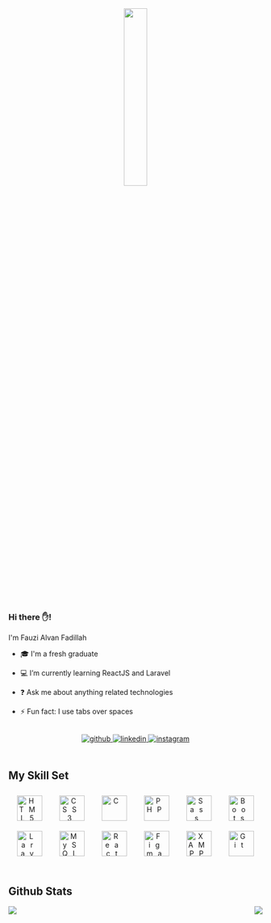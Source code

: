 <div align="center">
<img src="https://media2.giphy.com/media/24652QfeZzNIPzoH36/giphy.gif?cid=ecf05e47utijkauvhsspn9d0qffmwg7zt7lsb8ixw0ncxxqu&rid=giphy.gif&ct=g" align="center" style="width: 30%" />
</div>  
  

### Hi there ✋!  
I'm Fauzi Alvan Fadillah  
  

- 🎓 I'm a fresh graduate  
  

- 💻  I’m currently learning ReactJS and Laravel  
  

- ❓ Ask me about anything related technologies  
  

- ⚡ Fun fact: I use tabs over spaces  
  

<br/>  

<div align="center">
<a href="https://github.com/fzalv" target="_blank">
<img src=https://img.shields.io/badge/github-%2324292e.svg?&style=for-the-badge&logo=github&logoColor=white alt=github style="margin-bottom: 5px;" />
</a>
<a href="https://linkedin.com/in/fauzi-alvan-fadillah-025b94224/" target="_blank">
<img src=https://img.shields.io/badge/linkedin-%231E77B5.svg?&style=for-the-badge&logo=linkedin&logoColor=white alt=linkedin style="margin-bottom: 5px;" />
</a>
<a href="https://instagram.com/fzalv" target="_blank">
<img src=https://img.shields.io/badge/instagram-%23000000.svg?&style=for-the-badge&logo=instagram&logoColor=white alt=instagram style="margin-bottom: 5px;" />
</a>  
</div>  
  

<br/>  


## My Skill Set  
<div align="center" style="letter-spacing: 10px;">
  <img style="margin: 10px" src="https://profilinator.rishav.dev/skills-assets/html5-original-wordmark.svg" alt="HTML5" height="50" />
  <img style="margin: 10px" src="https://profilinator.rishav.dev/skills-assets/css3-original-wordmark.svg" alt="CSS3" height="50" />
  <img style="margin: 10px" src="https://profilinator.rishav.dev/skills-assets/c-original.svg" alt="C" height="50" />
  <img style="margin: 10px" src="https://profilinator.rishav.dev/skills-assets/php-original.svg" alt="PHP" height="50" />
  <img style="margin: 10px" src="https://profilinator.rishav.dev/skills-assets/sass-original.svg" alt="Sass" height="50" />
  <img style="margin: 10px" src="https://profilinator.rishav.dev/skills-assets/bootstrap-plain.svg" alt="Bootstrap" height="50" />
  <img style="margin: 10px" src="https://profilinator.rishav.dev/skills-assets/laravel-plain-wordmark.svg" alt="Laravel" height="50" />
  <img style="margin: 10px" src="https://profilinator.rishav.dev/skills-assets/mysql-original-wordmark.svg" alt="MySQL" height="50" />
  <img style="margin: 10px" src="https://profilinator.rishav.dev/skills-assets/react-original-wordmark.svg" alt="React" height="50" />
  <img style="margin: 10px" src="https://profilinator.rishav.dev/skills-assets/figma-icon.svg" alt="Figma" height="50" />
  <img style="margin: 10px" src="https://profilinator.rishav.dev/skills-assets/xampp.png" alt="XAMPP" height="50" />
  <img style="margin: 10px" src="https://profilinator.rishav.dev/skills-assets/git-scm-icon.svg" alt="Git" height="50" />
</div>
<br/>  


## Github Stats  
<div align="center"><img src="https://github-readme-stats.vercel.app/api/top-langs/?username=fzalv&hide_border=true&layout=compact" align="left" /></div>  
<img src="https://github-readme-stats.vercel.app/api?username=fzalv&show_icons=true&count_private=true&hide_border=true" align="right" />
